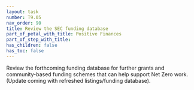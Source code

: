```yaml
---
layout: task
number: T9.05
nav_order: 90
title: Review the SEC funding database
part_of_petal_with_title: Positive Finances
part_of_step_with_title: 
has_children: false
has_toc: false
---
```


Review the forthcoming funding database for further grants and community-based funding schemes that can help support Net Zero work. (Update coming with refreshed listings/funding database).
